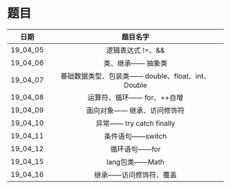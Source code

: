 题目
===
|日期|题目名字|
|:---:|:---:|
|19_04_05|逻辑表达式 !=、&&|
|19_04_06|类、继承—— 抽象类|
|19_04_07|基础数据类型、包装类—— double、float、int、Double|
|19_04_08|运算符、循环—— for、++自增|
|19_04_09|面向对象—— 继承、访问修饰符|
|19_04_10|异常—— try catch finally|
|19_04_11|条件语句——switch|
|19_04_12|循环语句——for|
|19_04_15|lang包类——Math|
|19_04_16|继承——访问修饰符、覆盖|